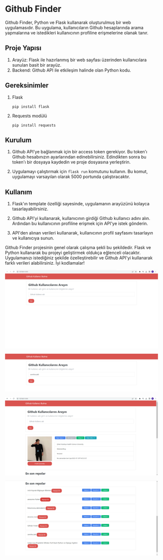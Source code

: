 # Github Finder

Github Finder, Python ve Flask kullanarak oluşturulmuş bir web uygulamasıdır. Bu uygulama, kullanıcıların Github hesaplarında arama yapmalarına ve istedikleri kullanıcının profiline erişmelerine olanak tanır.

## Proje Yapısı

1. Arayüz: Flask ile hazırlanmış bir web sayfası üzerinden kullanıcılara sunulan basit bir arayüz.
2. Backend: Github API ile etkileşim halinde olan Python kodu.

## Gereksinimler

1. Flask
    ```
    pip install flask
    ```
2. Requests modülü
    ```
    pip install requests
    ```

## Kurulum

1. Github API'ye bağlanmak için bir access token gerekiyor. Bu token'ı Github hesabınızın ayarlarından edinebilirsiniz. Edindikten sonra bu token'ı bir dosyaya kaydedin ve proje dosyasına yerleştirin.

2. Uygulamayı çalıştırmak için `flask run` komutunu kullanın. Bu komut, uygulamayı varsayılan olarak 5000 portunda çalıştıracaktır.

## Kullanım

1. Flask'ın template özelliği sayesinde, uygulamanın arayüzünü kolayca tasarlayabilirsiniz.

2. Github API'yi kullanarak, kullanıcının girdiği Github kullanıcı adını alın. Ardından bu kullanıcının profiline erişmek için API'ye istek gönderin.

3. API'den alınan verileri kullanarak, kullanıcının profil sayfasını tasarlayın ve kullanıcıya sunun.

Github Finder projesinin genel olarak çalışma şekli bu şekildedir. Flask ve Python kullanarak bu projeyi geliştirmek oldukça eğlenceli olacaktır. Uygulamanızı istediğiniz şekilde özelleştirebilir ve Github API'yi kullanarak farklı verileri alabilirsiniz. İyi kodlamalar!


![Link](https://raw.githubusercontent.com/Semihocakli/Github-Finder/main/images/1.png)

![Link](https://raw.githubusercontent.com/Semihocakli/Github-Finder/main/images/2.png)

![Link](https://raw.githubusercontent.com/Semihocakli/Github-Finder/main/images/3.png)

![Link](https://raw.githubusercontent.com/Semihocakli/Github-Finder/main/images/4.png)
